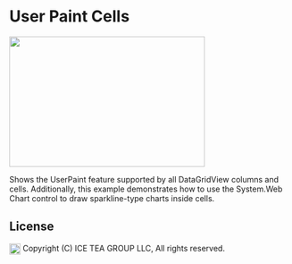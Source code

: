 User Paint Cells
====

<img src="https://raw.githubusercontent.com/iceteagroup/wisej-examples/master/Support/Images/user-paint-cells.png" width="350" height="233">

Shows the UserPaint feature supported by all DataGridView columns and cells. Additionally, this example demonstrates how to use the System.Web Chart control to draw sparkline-type charts inside cells.

License
-------
<img src="http://iceteagroup.com/wp-content/uploads/2017/01/Square-64x64-trasp.png" height="20" align="top"> Copyright (C) ICE TEA GROUP LLC, All rights reserved.
